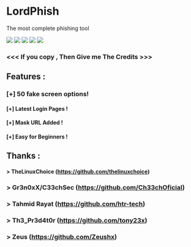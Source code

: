 # LordPhish
The most complete phishing tool

<p>
<img src="https://raw.githubusercontent.com/Ch33chOficial/LordPhish/main/img/PSX_20201221_060309.jpg">
<img src="https://img.shields.io/badge/Author-Ch33chOficial-blue">
<img src="https://img.shields.io/badge/County-Brasil-red">
<img src="https://img.shields.io/badge/flowers-44-green">
<img src="https://img.shields.io/badge/Stars-35-green">



### <<< If you copy , Then Give me The Credits >>>

## Features :
### [+] 50 fake screen options!
#### [+] Latest Login Pages !
#### [+] Mask URL Added !
#### [+] Easy for Beginners !

## Thanks :
#### > TheLinuxChoice (https://github.com/thelinuxchoice)
### > Gr3n0xX/C33chSec (https://github.com/Ch33chOficial)
### > Tahmid Rayat (https://github.com/htr-tech)
### > Th3_Pr3d4t0r (https://github.com/tony23x)
### > Zeus (https://github.com/Zeushx)
